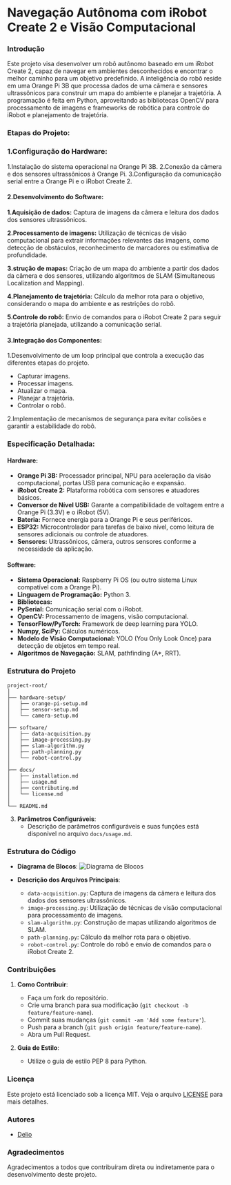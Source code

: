 # Navegação Autônoma com iRobot Create 2 e Visão Computacional

### Introdução
Este projeto visa desenvolver um robô autônomo baseado em um iRobot Create 2, capaz de navegar em ambientes desconhecidos e encontrar o melhor caminho para um objetivo predefinido. A inteligência do robô reside em uma Orange Pi 3B que processa dados de uma câmera e sensores ultrassônicos para construir um mapa do ambiente e planejar a trajetória. A programação é feita em Python, aproveitando as bibliotecas OpenCV para processamento de imagens e frameworks de robótica para controle do iRobot e planejamento de trajetória.

### Etapas do Projeto:

### 1.Configuração do Hardware:

1.Instalação do sistema operacional na Orange Pi 3B.
2.Conexão da câmera e dos sensores ultrassônicos à Orange Pi.
3.Configuração da comunicação serial entre a Orange Pi e o iRobot Create 2.

#### 2.Desenvolvimento do Software:

**1.Aquisição de dados:** Captura de imagens da câmera e leitura dos dados dos sensores ultrassônicos.

**2.Processamento de imagens:** Utilização de técnicas de visão computacional para extrair informações relevantes das imagens, como detecção de obstáculos, reconhecimento de marcadores ou estimativa de profundidade.

**3.strução de mapas:** Criação de um mapa do ambiente a partir dos dados da câmera e dos sensores, utilizando algoritmos de SLAM (Simultaneous Localization and Mapping).

**4.Planejamento de trajetória:** Cálculo da melhor rota para o objetivo, considerando o mapa do ambiente e as restrições do robô.

**5.Controle do robô:** Envio de comandos para o iRobot Create 2 para seguir a trajetória planejada, utilizando a comunicação serial.

#### 3.Integração dos Componentes:

1.Desenvolvimento de um loop principal que controla a execução das diferentes etapas do projeto.
- Capturar imagens.
- Processar imagens.
- Atualizar o mapa.
- Planejar a trajetória.
- Controlar o robô.
  
2.Implementação de mecanismos de segurança para evitar colisões e garantir a estabilidade do robô.

### Especificação Detalhada:

#### Hardware:

- **Orange Pi 3B:** Processador principal, NPU para aceleração da visão computacional, portas USB para comunicação e expansão.
- **iRobot Create 2:** Plataforma robótica com sensores e atuadores básicos.
- **Conversor de Nível USB:** Garante a compatibilidade de voltagem entre a Orange Pi (3.3V) e o iRobot (5V).
- **Bateria:** Fornece energia para a Orange Pi e seus periféricos.
- **ESP32:** Microcontrolador para tarefas de baixo nível, como leitura de sensores adicionais ou controle de atuadores.
- **Sensores:** Ultrassônicos, câmera, outros sensores conforme a necessidade da aplicação.

#### Software:

- **Sistema Operacional:** Raspberry Pi OS (ou outro sistema Linux compatível com a Orange Pi).
- **Linguagem de Programação:** Python 3.
- **Bibliotecas:**
- **PySerial:** Comunicação serial com o iRobot.
- **OpenCV:** Processamento de imagens, visão computacional.
- **TensorFlow/PyTorch:** Framework de deep learning para YOLO.
- **Numpy, SciPy:** Cálculos numéricos.
- **Modelo de Visão Computacional:** YOLO (You Only Look Once) para detecção de objetos em tempo real.
- **Algoritmos de Navegação:** SLAM, pathfinding (A*, RRT).


### Estrutura do Projeto
```
project-root/
│
├── hardware-setup/
│   ├── orange-pi-setup.md
│   ├── sensor-setup.md
│   └── camera-setup.md
│
├── software/
│   ├── data-acquisition.py
│   ├── image-processing.py
│   ├── slam-algorithm.py
│   ├── path-planning.py
│   └── robot-control.py
│
├── docs/
│   ├── installation.md
│   ├── usage.md
│   ├── contributing.md
│   └── license.md
│
└── README.md
```

3. **Parâmetros Configuráveis**:
   - Descrição de parâmetros configuráveis e suas funções está disponível no arquivo `docs/usage.md`.

### Estrutura do Código
- **Diagrama de Blocos**:
  ![Diagrama de Blocos](docs/block-diagram.png)

- **Descrição dos Arquivos Principais**:
  - `data-acquisition.py`: Captura de imagens da câmera e leitura dos dados dos sensores ultrassônicos.
  - `image-processing.py`: Utilização de técnicas de visão computacional para processamento de imagens.
  - `slam-algorithm.py`: Construção de mapas utilizando algoritmos de SLAM.
  - `path-planning.py`: Cálculo da melhor rota para o objetivo.
  - `robot-control.py`: Controle do robô e envio de comandos para o iRobot Create 2.

### Contribuições
1. **Como Contribuir**:
   - Faça um fork do repositório.
   - Crie uma branch para sua modificação (`git checkout -b feature/feature-name`).
   - Commit suas mudanças (`git commit -am 'Add some feature'`).
   - Push para a branch (`git push origin feature/feature-name`).
   - Abra um Pull Request.

2. **Guia de Estilo**:
   - Utilize o guia de estilo PEP 8 para Python.

### Licença
Este projeto está licenciado sob a licença MIT. Veja o arquivo [LICENSE](LICENSE) para mais detalhes.

### Autores
- [Delio](https://github.com/DelioMg)

### Agradecimentos
Agradecimentos a todos que contribuíram direta ou indiretamente para o desenvolvimento deste projeto.

